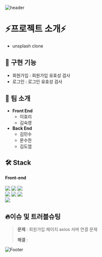 
  
  
![header](https://capsule-render.vercel.app/api?type=waving&color=auto&height=300&section=header&text=Unsplash_CLONE&fontSize=80)



⚡️프로젝트 소개⚡️
============
* unsplash clone


## 🤖 구현 기능
* 회원가입 : 회원가입 유효성 검사
* 로그인 : 로그인 유효성 검사

## 👥 팀 소개

* <b>Front End</b>
  * 이효리
  * 김숙영
* <b>Back End</b>
  * 김민수
  * 문수찬
  * 김도엽 




## 🛠 Stack
#### Front-end

<p>
  <img src="https://img.shields.io/badge/javascript-F7DF1E?style=for-the-badge&logo=javascript&logoColor=white">
  <img src="https://img.shields.io/badge/html-E34F26?style=for-the-badge&logo=html5&logoColor=white">
  <img src="https://img.shields.io/badge/css-1572B6?style=for-the-badge&logo=css3&logoColor=white">
  <br>
  <img src="https://img.shields.io/badge/React-61DAFB?style=for-the-badge&logo=React&logoColor=black">
  <img src="https://img.shields.io/badge/redux-764ABC?style=for-the-badge&logo=redux&logoColor=black">
  <img src="https://img.shields.io/badge/React_Router-CA4245?style=for-the-badge&logo=react-router&logoColor=white">
<br>
  <img src="https://img.shields.io/badge/Amazon S3-569A31?style=for-the-badge&logo=Amazon S3&logoColor=white">
</p>



## 🔥이슈 및 트러블슈팅


  
> **문제** : 회원가입 페이지 axios 서버 연결 문제
>
> **해결** : 
  
  
  ![Footer](https://capsule-render.vercel.app/api?type=waving&color=auto&height=200&section=footer)

  

